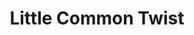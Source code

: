 ---
artist: 'Charles Rumback & Ryley Walker'
title: 'Little Common Twist'
apple_link: 'https://music.apple.com/us/album/little-common-twist/1477880852'
link: 'https://www.dropbox.com/s/7d0r64lp6qoce1r/CharlesRumback%26RyleyWalker.zip?dl=1'
content: "I cannot jam _Little Common Twist_ without clutching the record sleeve in my hands as I watch the pink vinyl go by. Feel like it’s the marriage of Adam Scott's lush artwork with Charles Rumback & Ryley Walker's sparse instrumentation that evokes such a vast visual universe. My mind's eye often wanders to Harry Dean Stanton ambling through the desert in the opening moments of _Paris, TX._, yet the duo have crafted a distinctly Chicago record. From John Hughes' spartan production to Rumback's free jazz explorations, _Little Common Twist_ expands upon the very best of Chicago's audio/visual ethos. Another Sheba-approved joint.\n"
new_image: ../assets/FFWD/Charles.jpg
published_date: '2020-04-19T00:31:13.000Z'
---